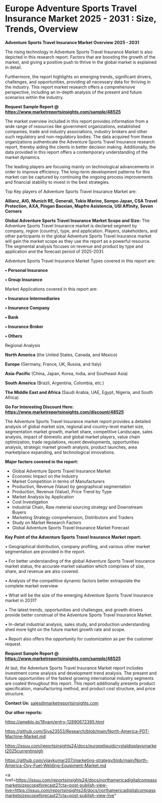 # Europe Adventure Sports Travel Insurance Market 2025 - 2031 : Size, Trends, Overview

<Strong> Adventure Sports Travel Insurance Market Overview 2025 - 2031</strong>

The rising technology in Adventure Sports Travel Insurance Market is also depicted in this research report. Factors that are boosting the growth of the market, and giving a positive push to thrive in the global market is explained in detail.

Furthermore, the report highlights on emerging trends, significant drivers, challenges, and opportunities, providing all necessary data for thriving in the industry. This report market research offers a comprehensive perspective, including an in-depth analysis of the present and future scenarios within the industry.

<strong>Request Sample Report @ <a href=https://www.marketreportsinsights.com/sample/48525>https://www.marketreportsinsights.com/sample/48525</a></strong>

The market overview included in this report provides information from a wide range of resources like government organizations, established companies, trade and industry associations, industry brokers and other such regulatory and non-regulatory bodies. The data acquired from these organizations authenticate the Adventure Sports Travel Insurance research report, thereby aiding the clients in better decision making. Additionally, the data provided in this report offers a contemporary understanding of the market dynamics.

The leading players are focusing mainly on technological advancements in order to improve efficiency. The long-term development patterns for this market can be captured by continuing the ongoing process improvements and financial stability to invest in the best strategies.

Top Key players of Adventure Sports Travel Insurance Market are:

<strong>Allianz, AIG, Munich RE, Generali, Tokio Marine, Sompo Japan, CSA Travel Protection, AXA, Pingan Baoxian, Mapfre Asistencia, USI Affinity, Seven Corners</strong>

<strong><b>Global Adventure Sports Travel Insurance Market Scope and Size:</b></strong>
The Adventure Sports Travel Insurance market is declared segment by company, region (country), type, and application. Players, stakeholders, and other participants in the global Adventure Sports Travel Insurance market will gain the market scope as they use the report as a powerful resource. The segmental analysis focuses on revenue and product by type and application and the forecast period of 2025-2031.

Adventure Sports Travel Insurance Market Types covered in this report are:

<strong>•  Personal Insurance

•  Group Insurance</strong>

Market Applications covered in this report are:

<strong>•  Insurance Intermediaries

•  Insurance Company

•  Bank

•  Insurance Broker

•  Others</strong> 

Regional Analysis

<strong>North America</strong> (the United States, Canada, and Mexico)

<strong>Europe</strong> (Germany, France, UK, Russia, and Italy)

<strong>Asia-Pacific</strong> (China, Japan, Korea, India, and Southeast Asia)

<strong>South America</strong> (Brazil, Argentina, Colombia, etc.)

<strong>The Middle East and Africa</strong> (Saudi Arabia, UAE, Egypt, Nigeria, and South Africa)

<strong>Go For Interesting Discount Here: <a href=https://www.marketreportsinsights.com/discount/48525>https://www.marketreportsinsights.com/discount/48525</a></strong>

The Adventure Sports Travel Insurance market report provides a detailed analysis of global market size, regional and country-level market size, segmentation market growth, market share, competitive Landscape, sales analysis, impact of domestic and global market players, value chain optimization, trade regulations, recent developments, opportunities analysis, strategic market growth analysis, product launches, area marketplace expanding, and technological innovations.

<strong><b>Major factors covered in the report:</b></strong>
<ul>
  <li>Global Adventure Sports Travel Insurance Market </li>
  <li>Economic Impact on the Industry</li>
  <li>Market Competition in terms of Manufacturers</li>
  <li>Production, Revenue (Value) by geographical segmentation</li>
  <li>Production, Revenue (Value), Price Trend by Type</li>
  <li>Market Analysis by Application</li>
  <li>Cost Investigation</li>
  <li>Industrial Chain, Raw material sourcing strategy and Downstream Buyers</li>
  <li>Marketing Strategy comprehension, Distributors and Traders</li>
  <li>Study on Market Research Factors</li>
  <li>Global Adventure Sports Travel Insurance Market Forecast</li>
</ul>

<strong><b>Key Point of the Adventure Sports Travel Insurance Market report:</b></strong>

• Geographical distribution, company profiling, and various other market segmentation are provided in the report.

• For better understanding of the global Adventure Sports Travel Insurance market status, the accurate market valuation which comprises of size, share, and revenue are also covered.

• Analysis of the competitive dynamic factors better extrapolate the complete market overview

• What will be the size of the emerging Adventure Sports Travel Insurance market in 2031?

• The latest trends, opportunities and challenges, and growth drivers provide better construal of the Adventure Sports Travel Insurance Market.

• In-detail industrial analysis, sales study, and production understanding shed more light on the future market growth rate and scope.

• Report also offers the opportunity for customization as per the customer request.

<strong>Request Sample Report @ <a href=https://www.marketreportsinsights.com/sample/48525>https://www.marketreportsinsights.com/sample/48525</a></strong>

At last, the Adventure Sports Travel Insurance Market report includes investment come analysis and development trend analysis. The present and future opportunities of the fastest growing international industry segments are coated throughout this report. This report additionally presents product specification, manufacturing method, and product cost structure, and price structure.

<strong>Contact Us:</strong>
sales@marketreportsinsights.com

<strong>Our other reports:</strong>

<a href=https://ameblo.jp/18yam/entry-12890672395.html>https://ameblo.jp/18yam/entry-12890672395.html</a>

<a href=https://github.com/Siya23553/Research/blob/main/North-America-PDT-Machine-Market.md>https://github.com/Siya23553/Research/blob/main/North-America-PDT-Machine-Market.md</a>

<a href=https://issuu.com/reportsinsights24/docs/europeliquidcrystaldisplaysmarket2025currentinsigh>https://issuu.com/reportsinsights24/docs/europeliquidcrystaldisplaysmarket2025currentinsigh</a>

<a href=https://github.com/vijaykumar207/marketing-strategy/blob/main/North-America-Oxy-Fuel-Welding-Equipment-Market.md>https://github.com/vijaykumar207/marketing-strategy/blob/main/North-America-Oxy-Fuel-Welding-Equipment-Market.md</a>

<a href=https://issuu.com/reportsinsights24/docs/northamericadigitalcompassmarketsizescopeforecast2?cta=post-publish-view-live>https://issuu.com/reportsinsights24/docs/northamericadigitalcompassmarketsizescopeforecast2?cta=post-publish-view-live</a>"
